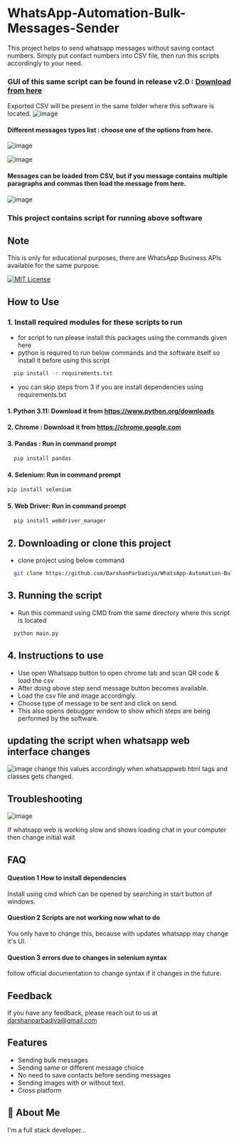 # WhatsApp-Automation-Bulk-Messages-Sender

This project helps to send whatsapp messages without saving contact numbers. Simply put contact numbers into CSV file, then run this scripts accordingly to your need.

### GUI of this same script can be found in release v2.0 : [Download from here](https://github.com/DarshanParbadiya/WhatsApp-Automation-Bulk-Messages-Images-Sender/releases/tag/v2.0)

Exported CSV will be present in the same folder where this software is located.
![image](https://github.com/user-attachments/assets/681271eb-cd8c-4cbd-ae59-0f76ce9cdd5f)

#### Different messages types list : choose one of the options from here.

![image](https://github.com/user-attachments/assets/b4cea075-0cce-4475-9beb-37a77fd79655)

![image](https://github.com/user-attachments/assets/1a9d23e7-a307-4a6d-b3e1-07a092e37dc4)

#### Messages can be loaded from CSV, but if you message contains multiple paragraphs and commas then load the message from here.

![image](https://github.com/user-attachments/assets/94cf51b1-1599-4133-b91f-0d3f178c6863)

### This project contains script for running above software

## Note

This is only for educational purposes, there are WhatsApp Business APIs available for the same purpose.

[![MIT License](https://img.shields.io/badge/License-MIT-green.svg)](https://choosealicense.com/licenses/mit/)

## How to Use

### 1. Install required modules for these scripts to run

- for script to run please install this packages using the commands given here
- python is required to run below commands and the software itself so install it before using this script

```bash
  pip install -r requirements.txt
```

- you can skip steps from 3 if you are install dependencies using requirements.txt

#### 1. Python 3.11: Download it from https://www.python.org/downloads

#### 2. Chrome : Download it from https://chrome.google.com

#### 3. Pandas : Run in command prompt

```bash
  pip install pandas
```

#### 4. Selenium: Run in command prompt

```bash
pip install selenium
```

#### 5. Web Driver: Run in command prompt

```bash
  pip install webdriver_manager
```

## 2. Downloading or clone this project

- clone project using below command

```bash
  git clone https://github.com/DarshanParbadiya/WhatsApp-Automation-Bulk-Messages-Sender.git
```

## 3. Running the script

- Run this command using CMD from the same directory where this script is located

```bash
  python main.py
```

## 4. Instructions to use

- Use open Whatsapp button to open chrome tab and scan QR code & load the csv
- After doing above step send message button becomes available.
- Load the csv file and image accordingly.
- Choose type of message to be sent and click on send.
- This also opens debugger window to show which steps are being performed by the software.

## updating the script when whatsapp web interface changes

![image](https://github.com/user-attachments/assets/9035b99e-76bf-43d6-a2e3-bd3b3e207ad9)
change this values accordingly when whatsappweb html tags and classes gets changed.

## Troubleshooting

![image](https://github.com/user-attachments/assets/f8410d8f-fb56-4e6b-b1cd-9416af3ce6e2)

If whatsapp web is working slow and shows loading chat in your computer then change initial wait

## FAQ

#### Question 1 How to install dependencies

Install using cmd which can be opened by searching in start button of windows.

#### Question 2 Scripts are not working now what to do

You only have to change this, because with updates whatsapp may change it's UI.

#### Question 3 errors due to changes in selenium syntax

follow official documentation to change syntax if it changes in the future.

## Feedback

If you have any feedback, please reach out to us at darshanparbadiya@gmail.com

## Features

- Sending bulk messages
- Sending same or different message choice
- No need to save contacts before sending messages
- Sending images with or without text.
- Cross platform

## 🚀 About Me

I'm a full stack developer...
